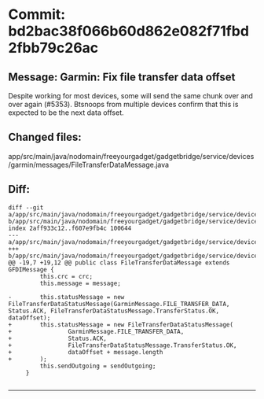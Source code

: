 # Commit: bd2bac38f066b60d862e082f71fbd2fbb79c26ac
## Message: Garmin: Fix file transfer data offset

Despite working for most devices, some will send the same chunk over and
over again (#5353). Btsnoops from multiple devices confirm that this is
expected to be the next data offset.
## Changed files:
app/src/main/java/nodomain/freeyourgadget/gadgetbridge/service/devices/garmin/messages/FileTransferDataMessage.java

## Diff:
```
diff --git a/app/src/main/java/nodomain/freeyourgadget/gadgetbridge/service/devices/garmin/messages/FileTransferDataMessage.java b/app/src/main/java/nodomain/freeyourgadget/gadgetbridge/service/devices/garmin/messages/FileTransferDataMessage.java
index 2aff933c12..f607e9fb4c 100644
--- a/app/src/main/java/nodomain/freeyourgadget/gadgetbridge/service/devices/garmin/messages/FileTransferDataMessage.java
+++ b/app/src/main/java/nodomain/freeyourgadget/gadgetbridge/service/devices/garmin/messages/FileTransferDataMessage.java
@@ -19,7 +19,12 @@ public class FileTransferDataMessage extends GFDIMessage {
         this.crc = crc;
         this.message = message;
 
-        this.statusMessage = new FileTransferDataStatusMessage(GarminMessage.FILE_TRANSFER_DATA, Status.ACK, FileTransferDataStatusMessage.TransferStatus.OK, dataOffset);
+        this.statusMessage = new FileTransferDataStatusMessage(
+                GarminMessage.FILE_TRANSFER_DATA,
+                Status.ACK,
+                FileTransferDataStatusMessage.TransferStatus.OK,
+                dataOffset + message.length
+        );
         this.sendOutgoing = sendOutgoing;
     }
 
```
-----------------------------------
